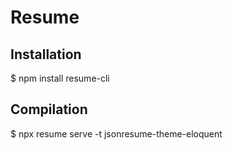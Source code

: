 # Resume

## Installation

$ npm install resume-cli

## Compilation

$ npx  resume serve -t jsonresume-theme-eloquent
